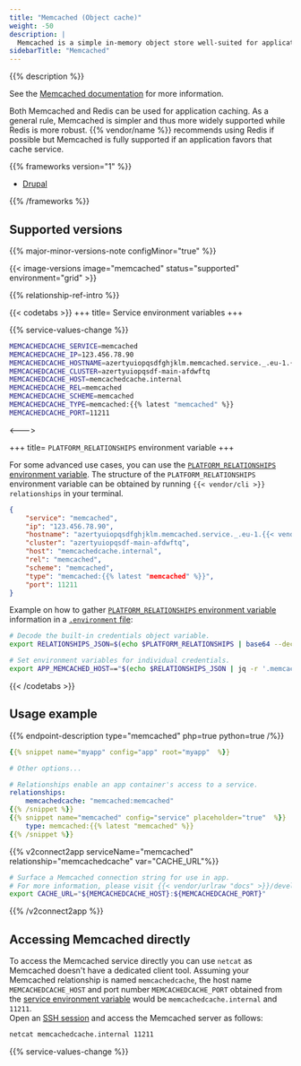 ```yaml
---
title: "Memcached (Object cache)"
weight: -50
description: |
  Memcached is a simple in-memory object store well-suited for application level caching.
sidebarTitle: "Memcached"
---
```


{{% description %}}

See the [Memcached documentation](https://memcached.org) for more information.

Both Memcached and Redis can be used for application caching. As a general rule, Memcached is simpler and thus more widely supported while Redis is more robust. {{% vendor/name %}} recommends using Redis if possible but Memcached is fully supported if an application favors that cache service.

{{% frameworks version="1" %}}

- [Drupal](../guides/drupal/memcached.md)

{{% /frameworks %}}

## Supported versions

{{% major-minor-versions-note configMinor="true" %}}

{{< image-versions image="memcached" status="supported" environment="grid" >}}

{{% relationship-ref-intro %}}

{{< codetabs >}}
+++
title= Service environment variables
+++

{{% service-values-change %}}

```bash
MEMCACHEDCACHE_SERVICE=memcached
MEMCACHEDCACHE_IP=123.456.78.90
MEMCACHEDCACHE_HOSTNAME=azertyuiopqsdfghjklm.memcached.service._.eu-1.{{< vendor/urlraw "hostname" >}}
MEMCACHEDCACHE_CLUSTER=azertyuiopqsdf-main-afdwftq
MEMCACHEDCACHE_HOST=memcachedcache.internal
MEMCACHEDCACHE_REL=memcached
MEMCACHEDCACHE_SCHEME=memcached
MEMCACHEDCACHE_TYPE=memcached:{{% latest "memcached" %}}
MEMCACHEDCACHE_PORT=11211
```

<--->

+++
title= `PLATFORM_RELATIONSHIPS` environment variable
+++

For some advanced use cases, you can use the [`PLATFORM_RELATIONSHIPS` environment variable](/development/variables/use-variables.md#use-provided-variables).
The structure of the `PLATFORM_RELATIONSHIPS` environment variable can be obtained by running `{{< vendor/cli >}} relationships` in your terminal.

```json
{
    "service": "memcached",
    "ip": "123.456.78.90",
    "hostname": "azertyuiopqsdfghjklm.memcached.service._.eu-1.{{< vendor/urlraw "hostname" >}}",
    "cluster": "azertyuiopqsdf-main-afdwftq",
    "host": "memcachedcache.internal",
    "rel": "memcached",
    "scheme": "memcached",
    "type": "memcached:{{% latest "memcached" %}}",
    "port": 11211
}
```

Example on how to gather [`PLATFORM_RELATIONSHIPS` environment variable](/development/variables/use-variables.md#use-provided-variables) information in a [`.environment` file](/development/variables/set-variables.md#use-env-files):

```bash {location=".environment"}
# Decode the built-in credentials object variable.
export RELATIONSHIPS_JSON=$(echo $PLATFORM_RELATIONSHIPS | base64 --decode)

# Set environment variables for individual credentials.
export APP_MEMCACHED_HOST=="$(echo $RELATIONSHIPS_JSON | jq -r '.memcachedcache[0].host')"
```

{{< /codetabs >}}

## Usage example

{{% endpoint-description type="memcached" php=true python=true /%}}

```yaml {configFile="app"}
{{% snippet name="myapp" config="app" root="myapp"  %}}

# Other options...

# Relationships enable an app container's access to a service.
relationships:
    memcachedcache: "memcached:memcached"
{{% /snippet %}}
{{% snippet name="memcached" config="service" placeholder="true"  %}}
    type: memcached:{{% latest "memcached" %}}
{{% /snippet %}}
```

{{% v2connect2app serviceName="memcached" relationship="memcachedcache" var="CACHE_URL"%}}

```bash {location="myapp/.environment"}
# Surface a Memcached connection string for use in app.
# For more information, please visit {{< vendor/urlraw "docs" >}}/development/variables.html#service-specific-variables.
export CACHE_URL="${MEMCACHEDCACHE_HOST}:${MEMCACHEDCACHE_PORT}"
```

{{% /v2connect2app %}}

## Accessing Memcached directly

To access the Memcached service directly you can use `netcat` as Memcached doesn't have a dedicated client tool.
Assuming your Memcached relationship is named `memcachedcache`, the host name `MEMCACHEDCACHE_HOST` and port number `MEMCACHEDCACHE_PORT` obtained from the [service environment variable](#relationship-reference) would be `memcachedcache.internal` and `11211`.
<br>Open an [SSH session](/development/ssh/_index.md) and access the Memcached server as follows:

```bash {location="Terminal"}
netcat memcachedcache.internal 11211
```

{{% service-values-change %}}
